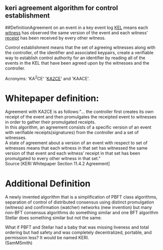 ## keri agreement algorithm for control establishment

<p>##DefinitionAgreement on an event in a key event log <a href="KEL">KEL</a> means each <a href="witness">witness</a> has observed the same version of the event and each witness’ <a href="receipt">receipt</a> has been received by every other witness.</p><p>Control establishment means that the set of agreeing witnesses along with the controller, of the identifier and associated keypairs, create a verifiable way to establish control authority for an identifier by reading all of the events in the KEL that have been agreed upon by the witnesses and the controller.</p><p>Acronyms: &#39;KA<sup>2</sup>CE&#39; &#39;<a href="KA2CE">KA2CE</a>&#39; and &#39;KAACE&#39;. </p><h1>Whitepaper definition:</h1><p>Agreement with KA2CE is as follows:&quot;... the controller first creates its own receipt of the event and then promulgates the receipted event to witnesses in order to gather their promulgated receipts.<br>In this algorithm, an agreement consists of a specific version of an event with verifiable receipts(signatures) from the controller and a set of witnesses.<br>A state of agreement about a version of an event with respect to set of witnesses means that each witness in that set has witnessed the same version of that event and each witness’ receipt in that set has been promulgated to every other witness in that set.&quot;<br>Source [KERI Whitepaper Section 11.4.2 Agreement]</p><h1>Additional Definition</h1><p>A newly invented algorithm that is a simplification of PBFT class algorithms, separation of control of distributed consensus using distinct promulgation (witness) and confirmation (watcher) networks (new invention) but many non-BFT consensus algorithms do something similar and one BFT algorithm Stellar does something similar but not the same.</p><p>What if PBFT and Stellar had a baby that was missing liveness and total ordering but had safety and was completely decentralized, portable, and permission less? It would be named KERI.<br>(SamMSmith)</p>

